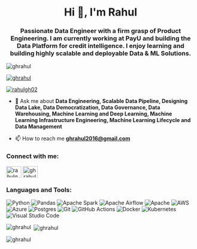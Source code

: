<h1 align="center">Hi 👋, I'm Rahul</h1>
<h3 align="center">Passionate Data Engineer with a firm grasp of Product Engineering. I am currently working at PayU and building the Data Platform for credit intelligence. I enjoy learning and building highly scalable and deployable Data & ML Solutions.</h3>

<p align="left"> <img src="https://komarev.com/ghpvc/?username=ghrahul&label=Profile%20views&color=0e75b6&style=flat" alt="ghrahul" /> </p>

<p align="left"> <a href="https://github.com/ryo-ma/github-profile-trophy"><img src="https://github-profile-trophy.vercel.app/?username=ghrahul" alt="ghrahul" /></a> </p>

<p align="left"> <a href="https://twitter.com/rahulgh02" target="blank"><img src="https://img.shields.io/twitter/follow/rahulgh02?logo=twitter&style=for-the-badge" alt="rahulgh02" /></a> </p>

- 💬 Ask me about **Data Engineering, Scalable Data Pipeline, Designing Data Lake, Data Democratization, Data Governance, Data Warehousing, Machine Learning and Deep Learning, Machine Learning Infrastructure Engineering, Machine Learning Lifecycle and Data Management**

- 📫 How to reach me **ghrahul2016@gmail.com**

<h3 align="left">Connect with me:</h3>
<p align="left">
<a href="https://twitter.com/rahulgh02" target="blank"><img align="center" src="https://raw.githubusercontent.com/rahuldkjain/github-profile-readme-generator/master/src/images/icons/Social/twitter.svg" alt="rahulgh02" height="30" width="40" /></a>
<a href="https://linkedin.com/in/ghrahul" target="blank"><img align="center" src="https://raw.githubusercontent.com/rahuldkjain/github-profile-readme-generator/master/src/images/icons/Social/linked-in-alt.svg" alt="ghrahul" height="30" width="40" /></a>
</p>

<h3 align="left">Languages and Tools:</h3>

![Python](https://img.shields.io/badge/python-3670A0?style=for-the-badge&logo=python&logoColor=ffdd54)
![Pandas](https://img.shields.io/badge/pandas-%23150458.svg?style=for-the-badge&logo=pandas&logoColor=white)
![Apache Spark](https://img.shields.io/badge/Apache%20Spark-FDEE21?style=flat-square&logo=apachespark&logoColor=black)
![Apache Airflow](https://img.shields.io/badge/Apache%20Airflow-017CEE?style=for-the-badge&logo=Apache%20Airflow&logoColor=white)
![Apache](https://img.shields.io/badge/apache-%23D42029.svg?style=for-the-badge&logo=apache&logoColor=white)
![AWS](https://img.shields.io/badge/AWS-%23FF9900.svg?style=for-the-badge&logo=amazon-aws&logoColor=white)
![Azure](https://img.shields.io/badge/azure-%230072C6.svg?style=for-the-badge&logo=microsoftazure&logoColor=white)
![Postgres](https://img.shields.io/badge/postgres-%23316192.svg?style=for-the-badge&logo=postgresql&logoColor=white)
![Git](https://img.shields.io/badge/git-%23F05033.svg?style=for-the-badge&logo=git&logoColor=white)
![GitHub Actions](https://img.shields.io/badge/github%20actions-%232671E5.svg?style=for-the-badge&logo=githubactions&logoColor=white)
![Docker](https://img.shields.io/badge/docker-%230db7ed.svg?style=for-the-badge&logo=docker&logoColor=white)
![Kubernetes](https://img.shields.io/badge/kubernetes-%23326ce5.svg?style=for-the-badge&logo=kubernetes&logoColor=white)
![Visual Studio Code](https://img.shields.io/badge/Visual%20Studio%20Code-0078d7.svg?style=for-the-badge&logo=visual-studio-code&logoColor=white)

<p><img align="left" src="https://github-readme-stats.vercel.app/api/top-langs?username=ghrahul&show_icons=true&locale=en&layout=compact" alt="ghrahul" /></p>

<p>&nbsp;<img align="center" src="https://github-readme-stats.vercel.app/api?username=ghrahul&show_icons=true&locale=en" alt="ghrahul" /></p>

<p><img align="center" src="https://github-readme-streak-stats.herokuapp.com/?user=ghrahul&" alt="ghrahul" /></p>
